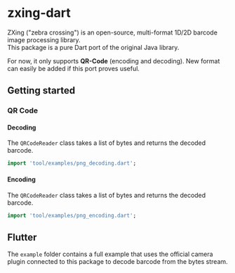 # zxing-dart

ZXing ("zebra crossing") is an open-source, multi-format 1D/2D barcode image processing library.  
This package is a pure Dart port of the original Java library.

For now, it only supports **QR-Code** (encoding and decoding). New format can easily be added if this port proves useful.

## Getting started

### QR Code

#### Decoding

The `QRCodeReader` class takes a list of bytes and returns the decoded barcode.
```dart
import 'tool/examples/png_decoding.dart';
```

#### Encoding

The `QRCodeReader` class takes a list of bytes and returns the decoded barcode.
```dart
import 'tool/examples/png_encoding.dart';
```

## Flutter
The `example` folder contains a full example that uses the official camera plugin connected to this
package to decode barcode from the bytes stream.
